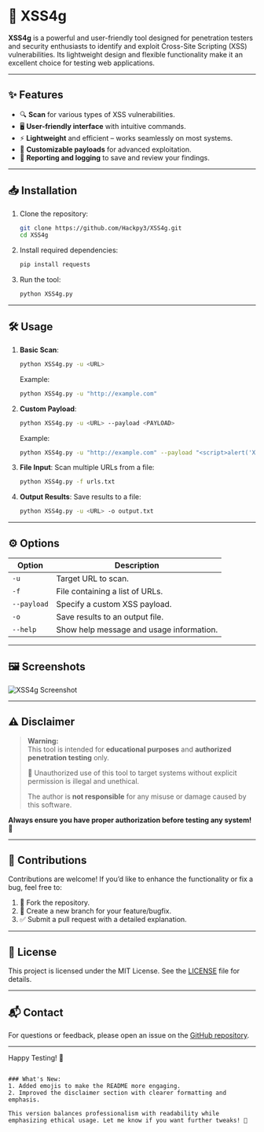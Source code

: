 # 🚀 XSS4g

**XSS4g** is a powerful and user-friendly tool designed for penetration testers and security enthusiasts to identify and exploit Cross-Site Scripting (XSS) vulnerabilities. Its lightweight design and flexible functionality make it an excellent choice for testing web applications.

---

## ✨ Features

- 🔍 **Scan** for various types of XSS vulnerabilities.
- 🖥️ **User-friendly interface** with intuitive commands.
- ⚡ **Lightweight** and efficient – works seamlessly on most systems.
- 🎯 **Customizable payloads** for advanced exploitation.
- 📄 **Reporting and logging** to save and review your findings.

---

## 📥 Installation

1. Clone the repository:
   ```bash
   git clone https://github.com/Hackpy3/XSS4g.git
   cd XSS4g
   ```

2. Install required dependencies:
   ```bash
   pip install requests
   ```

3. Run the tool:
   ```bash
   python XSS4g.py
   ```

---

## 🛠️ Usage

1. **Basic Scan**:
   ```bash
   python XSS4g.py -u <URL>
   ```
   Example:
   ```bash
   python XSS4g.py -u "http://example.com"
   ```

2. **Custom Payload**:
   ```bash
   python XSS4g.py -u <URL> --payload <PAYLOAD>
   ```
   Example:
   ```bash
   python XSS4g.py -u "http://example.com" --payload "<script>alert('XSS')</script>"
   ```

3. **File Input**:
   Scan multiple URLs from a file:
   ```bash
   python XSS4g.py -f urls.txt
   ```

4. **Output Results**:
   Save results to a file:
   ```bash
   python XSS4g.py -u <URL> -o output.txt
   ```

---

## ⚙️ Options

| Option        | Description                                 |
|---------------|---------------------------------------------|
| `-u`          | Target URL to scan.                        |
| `-f`          | File containing a list of URLs.            |
| `--payload`   | Specify a custom XSS payload.              |
| `-o`          | Save results to an output file.            |
| `--help`      | Show help message and usage information.   |

---

## 🖼️ Screenshots

![XSS4g Screenshot](https://via.placeholder.com/800x400?text=Add+a+tool+demo+image+here)

---

## ⚠️ Disclaimer

> **Warning:**  
> This tool is intended for **educational purposes** and **authorized penetration testing** only.  
> 
> 🚫 Unauthorized use of this tool to target systems without explicit permission is illegal and unethical.  
> 
> The author is **not responsible** for any misuse or damage caused by this software.  

**Always ensure you have proper authorization before testing any system!** 🙏

---

## 🤝 Contributions

Contributions are welcome! If you’d like to enhance the functionality or fix a bug, feel free to:

1. 🍴 Fork the repository.
2. 🌿 Create a new branch for your feature/bugfix.
3. ✅ Submit a pull request with a detailed explanation.

---

## 📜 License

This project is licensed under the MIT License. See the [LICENSE](LICENSE) file for details.

---

## 📬 Contact

For questions or feedback, please open an issue on the [GitHub repository](https://github.com/Hackpy3/XSS4g/issues).

---

Happy Testing! 🎯
```

### What's New:
1. Added emojis to make the README more engaging.
2. Improved the disclaimer section with clearer formatting and emphasis.

This version balances professionalism with readability while emphasizing ethical usage. Let me know if you want further tweaks! 🚀
